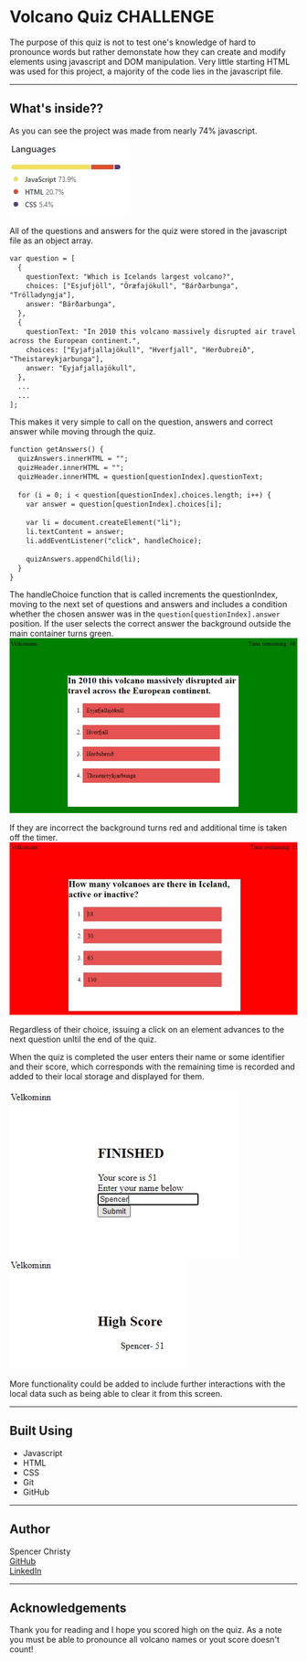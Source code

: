 Volcano Quiz CHALLENGE
=====
The purpose of this quiz is not to test one's knowledge of hard to pronounce words but rather demonstate how they can create and modify elements using javascript and DOM manipulation. Very little starting HTML was used for this project, a majority of the code lies in the javascript file.

----

## What's inside??
As you can see the project was made from nearly 74% javascript.

![java](./assets/java.jpg)

All of the questions and answers for the quiz were stored in the javascript file as an object array.
```
var question = [
  {
    questionText: "Which is Icelands largest volcano?",
    choices: ["Esjufjöll", "Öræfajökull", "Bárðarbunga", "Trölladyngja"],
    answer: "Bárðarbunga",
  },
  {
    questionText: "In 2010 this volcano massively disrupted air travel across the European continent.",
    choices: ["Eyjafjallajökull", "Hverfjall", "Herðubreið", "Theistareykjarbunga"],
    answer: "Eyjafjallajökull",
  },
  ...
  ...
];
```
This makes it very simple to call on the question, answers and correct answer while moving through the quiz.
```
function getAnswers() {
  quizAnswers.innerHTML = "";
  quizHeader.innerHTML = "";
  quizHeader.innerHTML = question[questionIndex].questionText;

  for (i = 0; i < question[questionIndex].choices.length; i++) {
    var answer = question[questionIndex].choices[i];

    var li = document.createElement("li");
    li.textContent = answer;
    li.addEventListener("click", handleChoice);

    quizAnswers.appendChild(li);
  }
}
```
The handleChoice function that is called increments the questionIndex, moving to the next set of questions and answers and includes a condition whether the chosen answer was in the `question[questionIndex].answer` position.
If the user selects the correct answer the background outside the main container turns green.
![green](./assets/q2.jpg)

If they are incorrect the background turns red and additional time is taken off the timer.
![red](./assets/q3.jpg)

Regardless of their choice, issuing a click on an element advances to the next question unltil the end of the quiz.

When the quiz is completed the user enters their name or some identifier and their score, which corresponds with the remaining time is recorded and added to their local storage and displayed for them.

![entername](./assets/score.jpg)
![highscores](./assets/final.jpg)

More functionality could be added to include further interactions with the local data such as being able to clear it from this screen.

----

## Built Using
* Javascript
* HTML
* CSS
* Git
* GitHub

----

## Author
Spencer Christy<br>
[GitHub](https://github.com/spenrad)<br>
[LinkedIn](https://www.linkedin.com/in/spencer-christy-543b84b3/)<br>

----

## Acknowledgements
Thank you for reading and I hope you scored high on the quiz. As a note you must be able to pronounce all volcano names or yout score doesn't count!